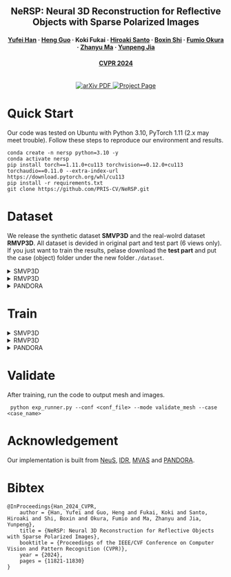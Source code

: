<h2 align="center">NeRSP: Neural 3D Reconstruction for Reflective Objects with Sparse Polarized Images</h2>
<h4 align="center">
    <a href="https://yu-fei-han.github.io/homepage/"><strong>Yufei Han</strong></a>
    ·
    <a href="https://gh-home.github.io/"><strong>Heng Guo</strong></a>
    ·
    <strong>Koki Fukai</strong></a>
    ·
    <a href="https://sites.google.com/view/hiroaki-santo/"><strong>Hiroaki Santo</strong></a>
    ·
    <a href="https://camera.pku.edu.cn/"><strong>Boxin Shi</strong></a>
    ·
    <a href="http://cvl.ist.osaka-u.ac.jp/user/okura/"><strong>Fumio Okura</strong></a>
    ·
    <a href="https://zhanyuma.cn/"><strong>Zhanyu Ma</strong></a>
    ·
    <a href="https://sdmda.bupt.edu.cn/info/1061/1060.htm"><strong>Yunpeng Jia</strong></a>
</h3>
<h4 align="center"><a href="https://cvpr.thecvf.com/Conferences/2024">CVPR 2024 </a></h3>
<p align="center">
  <br>
    <a href="https://github.com/PRIS-CV/NeRSP">
      <img src='https://img.shields.io/badge/arXiv-Paper-981E32?style=for-the-badge&Color=B31B1B' alt='arXiv PDF'>
    </a>
    <a href='https://yu-fei-han.github.io/NeRSP-project/'>
      <img src='https://img.shields.io/badge/NeRSP-Project Page-5468FF?style=for-the-badge' alt='Project Page'></a>
</p>
<div align="center">
</div>

# Quick Start
Our code was tested on Ubuntu with Python 3.10, PyTorch 1.11 (2.x may meet trouble). Follow these steps to reproduce our environment and results.
```
conda create -n nersp python=3.10 -y
conda activate nersp
pip install torch==1.11.0+cu113 torchvision==0.12.0+cu113 torchaudio==0.11.0 --extra-index-url https://download.pytorch.org/whl/cu113
pip install -r requirements.txt
git clone https://github.com/PRIS-CV/NeRSP.git
```

# Dataset
We release the synthetic dataset **SMVP3D** and the real-wolrd dataset **RMVP3D**. All dataset is devided in original part and test part (6 views only). If you just want to train the results, pelase download the **test part** and put the case (object) folder under the new folder```./dataset```.

<details><summary> SMVP3D </summary>

SMVP3D has 5 objects rendering with different environment maps. All images are 512 * 512 size. You can download the [original part](https://drive.google.com/file/d/1gXJnJ9jfXD51_z0Ue1ME4nGxsXcxiw6h/view?usp=drive_link) and [test part](https://drive.google.com/drive/folders/1vsQ0pACWCVBwEnMI_gibwbTqbU00sDiE?usp=drive_link) from google drive.

</details>

<details><summary>RMVP3D</summary>

RMVP3D has 4 objects captured under room environments. The original images are 1024 * 1224 size. We train and test under 512 * 612 size. You can download the [original part](https://drive.google.com/file/d/1J1VN5J7t7tCea4HbybI0wJ6hOT8-bLwq/view?usp=sharing) and [test part](https://drive.google.com/drive/folders/1JrD1FtZF9Y5_fn9Cb2lED6aPGVCIFzIH?usp=drive_link) from google drive.

</details>

<details><summary>PANDORA</summary>

You can download the original dataset from [PANDORA](https://akshatdave.github.io/pandora/). The [test part](https://drive.google.com/drive/folders/1y5l0KZdtJB8o50xA3RjZJE-JI1jIsW20?usp=drive_link) for Vase and Owl tested in our method is under 512 * 612 size.
</details>

# Train
<details><summary> SMVP3D </summary>

After downloading the test part dataset of SMVP3D, you can run the code by:
```
python exp_runner.py --conf confs/wmask_ours_synthetic.conf --mode train --case snail 
```

</details>

<details><summary>RMVP3D</summary>

After downloading the test part dataset of RMVP3D, you can run the code by:
```
python exp_runner.py --conf confs/wmask_ours_real.conf --mode train --case shisa 
```
</details>

<details><summary>PANDORA</summary>

After downloading the test part dataset of PANDORA, you can run the code by:
```
python exp_runner.py --conf confs/wmask_pandora.conf --mode train --case owl 
```
</details>

# Validate
After training, run the code to output mesh and images.
```
 python exp_runner.py --conf <conf_file> --mode validate_mesh --case <case_name> 
```


# Acknowledgement
Our implementation is built from [NeuS](https://github.com/Totoro97/NeuS), [IDR](https://github.com/lioryariv/idr), [MVAS](https://github.com/xucao-42/mvas) and [PANDORA](https://github.com/akshatdave/pandora).


# Bibtex
```
@InProceedings{Han_2024_CVPR,
    author = {Han, Yufei and Guo, Heng and Fukai, Koki and Santo, Hiroaki and Shi, Boxin and Okura, Fumio and Ma, Zhanyu and Jia, Yunpeng},
    title = {NeRSP: Neural 3D Reconstruction for Reflective Objects with Sparse Polarized Images},
    booktitle = {Proceedings of the IEEE/CVF Conference on Computer Vision and Pattern Recognition (CVPR)},
    year = {2024},
    pages = {11821-11830}
}
```

